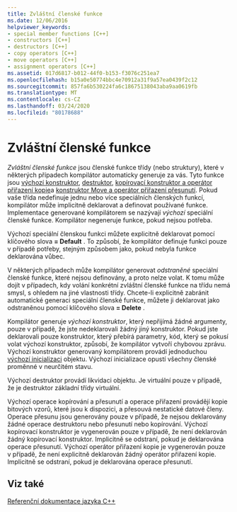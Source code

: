 ```yaml
---
title: Zvláštní členské funkce
ms.date: 12/06/2016
helpviewer_keywords:
- special member functions [C++]
- constructors [C++]
- destructors [C++]
- copy operators [C++]
- move operators [C++]
- assignment operators [C++]
ms.assetid: 017d6817-b012-44f0-b153-f3076c251ea7
ms.openlocfilehash: b15a0e50774bbc4e70912a31f9a57ea0439f2c12
ms.sourcegitcommit: 857fa6b530224fa6c18675138043aba9aa0619fb
ms.translationtype: MT
ms.contentlocale: cs-CZ
ms.lasthandoff: 03/24/2020
ms.locfileid: "80178688"
---
```

# <a name="special-member-functions"></a>Zvláštní členské funkce

*Zvláštní členské funkce* jsou členské funkce třídy (nebo struktury), které v některých případech kompilátor automaticky generuje za vás. Tyto funkce jsou [výchozí konstruktor](constructors-cpp.md#default_constructors), [destruktor](destructors-cpp.md), [kopírovací konstruktor a operátor přiřazení kopie](copy-constructors-and-copy-assignment-operators-cpp.md)a [konstruktor Move a operátor přiřazení přesunutí](move-constructors-and-move-assignment-operators-cpp.md). Pokud vaše třída nedefinuje jednu nebo více speciálních členských funkcí, kompilátor může implicitně deklarovat a definovat používané funkce. Implementace generované kompilátorem se nazývají *výchozí* speciální členské funkce. Kompilátor negeneruje funkce, pokud nejsou potřeba.

Výchozí speciální členskou funkci můžete explicitně deklarovat pomocí klíčového slova **= Default** . To způsobí, že kompilátor definuje funkci pouze v případě potřeby, stejným způsobem jako, pokud nebyla funkce deklarována vůbec.

V některých případech může kompilátor generovat *odstraněné* speciální členské funkce, které nejsou definovány, a proto nelze volat. K tomu může dojít v případech, kdy volání konkrétní zvláštní členské funkce na třídu nemá smysl, s ohledem na jiné vlastnosti třídy. Chcete-li explicitně zabránit automatické generaci speciální členské funkce, můžete ji deklarovat jako odstraněnou pomocí klíčového slova **= Delete** .

Kompilátor generuje *výchozí konstruktor*, který nepřijímá žádné argumenty, pouze v případě, že jste nedeklarovali žádný jiný konstruktor. Pokud jste deklarovali pouze konstruktor, který přebírá parametry, kód, který se pokusí volat výchozí konstruktor, způsobí, že kompilátor vytvoří chybovou zprávu. Výchozí konstruktor generovaný kompilátorem provádí jednoduchou [výchozí inicializaci](initializers.md#default_initialization) objektu. Výchozí inicializace opustí všechny členské proměnné v neurčitém stavu.

Výchozí destruktor provádí likvidaci objektu. Je virtuální pouze v případě, že je destruktor základní třídy virtuální.

Výchozí operace kopírování a přesunutí a operace přiřazení provádějí kopie bitových vzorů, které jsou k dispozici, a přesouvá nestatické datové členy. Operace přesunu jsou generovány pouze v případě, že nejsou deklarovány žádné operace destruktoru nebo přesunutí nebo kopírování. Výchozí kopírovací konstruktor je vygenerován pouze v případě, že není deklarován žádný kopírovací konstruktor. Implicitně se odstraní, pokud je deklarována operace přesunutí. Výchozí operátor přiřazení kopie je vygenerován pouze v případě, že není explicitně deklarován žádný operátor přiřazení kopie. Implicitně se odstraní, pokud je deklarována operace přesunutí.

## <a name="see-also"></a>Viz také

[Referenční dokumentace jazyka C++](cpp-language-reference.md)
